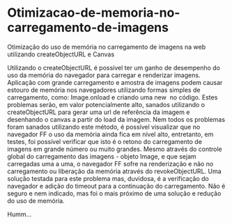 # Otimizacao-de-memoria-no-carregamento-de-imagens
Otimização do uso de memória no carregamento de imagens na web utilizando createObjectURL e Canvas

Utilizando o createObjectURL é possível ter um ganho de desempenho do uso da memória do navegador para carregar e renderizar imagens. 
Aplicação com grande carregamento e amostra de imagens podem causar estouro de memória nos navegadores utilizando formas simples de carregamento, como: Image.onload e criando uma new <img/> no código. 
Estes problemas serão, em valor potencialmente alto, sanados utilizando o createObjectURL para gerar uma url de referência da imagem e desenhando o canvas a partir do load da imagem. 
Nem todos os problemas foram sanados utilizando este método, é possível visualizar que no navegador FF o uso da memória ainda fica em nível alto, entretanto, em testes, foi possível verificar que isto é o retono
do carregamento de imagens em grande número ou muito grandes. Mesmo através do controle global do carregamento das imagens - objeto Image, e que sejam carregadas uma a uma, o navegador FF sofre na renderização e não no carregamento ou liberação da memória através do revokeObjectURL.
Uma solução testada para este problema mas, duvidosa, é a verificação do navegador e adição do timeout para a continuação do carregamento. Não é seguro e nem indicado, mas foi o mais próximo de uma solução e redução do uso de memória. 


Humm...
